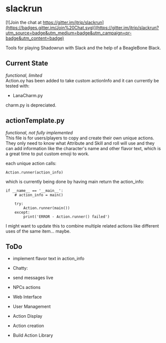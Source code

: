 # slackrun

[![Join the chat at https://gitter.im/jtrip/slackrun](https://badges.gitter.im/Join%20Chat.svg)](https://gitter.im/jtrip/slackrun?utm_source=badge&utm_medium=badge&utm_campaign=pr-badge&utm_content=badge)  

Tools for playing Shadowrun with Slack and the help of a BeagleBone Black.  

## Current State
_functional, limited_  
Action.oy has been added to take custom actionInfo and it can currently be tested with:
- LanaCharm.py

charm.py is depreciated.  


## actionTemplate.py
_functional, not fully implemented_  
This file is for users/players to copy and create their own unique actions.
 They only need to know what Attribute and Skill and roll will use and they can add information
 like the character's name and other flavor text, which is a great time to put custom emoji to work.  
 
each unique action calls:  
 
    Action.runner(action_info)

which is currently being done by having main return the action_info:  

    if __name__ == '__main__':
        # action_info = main()

        try:
            Action.runner(main())
        except:
            print('ERROR - Action.runner() failed')

  
I might want to update this to combine multiple related actions like different uses of the same item... maybe.  

## ToDo
- implement flavor text in action_info

- Chatty: 
 - send messages live
 - NPCs actions

- Web Interface
 - User Management
 - Action Display
 - Action creation
    
- Build Action Library
    
